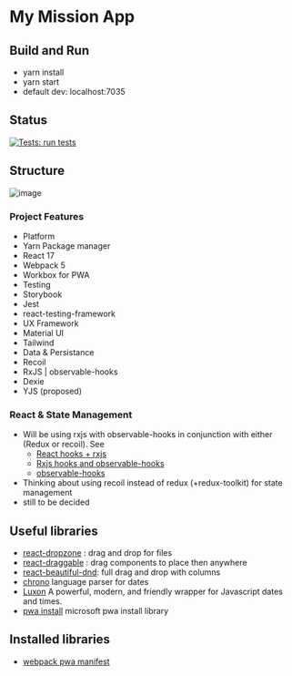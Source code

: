 # My Mission App

## Build and Run

-  yarn install
-  yarn start
-  default dev: localhost:7035

## Status

[![Tests: run tests](https://github.com/ShravanSunder/mymyssion-app/actions/workflows/tests-pr-checks.yml/badge.svg)](https://github.com/ShravanSunder/mymyssion-app/actions/workflows/tests-pr-checks.yml)

## Structure

![image](https://user-images.githubusercontent.com/5294949/109813301-2c967e00-7bfb-11eb-8718-62ecaaebd147.png)

### Project Features

-  Platform
-  Yarn Package manager
-  React 17
-  Webpack 5
-  Workbox for PWA
-  Testing
-  Storybook
-  Jest
-  react-testing-framework
-  UX Framework
-  Material UI
-  Tailwind
-  Data & Persistance
-  Recoil
-  RxJS | observable-hooks
-  Dexie
-  YJS (proposed)

### React & State Management

-  Will be using rxjs with observable-hooks in conjunction with either (Redux or recoil). See
   -  [React hooks + rxjs](https://thomasburlesonia.medium.com/https-medium-com-thomasburlesonia-react-hooks-rxjs-facades-4e116330bbe1)
   -  [Rxjs hooks and observable-hooks](https://blog.crimx.com/2020/02/26/rxjs-hooks-and-suspense-the-ultimate-guide/)
   -  [observable-hooks](https://observable-hooks.js.org/guide/)
-  Thinking about using recoil instead of redux (+redux-toolkit) for state management
-  still to be decided

## Useful libraries

-  [react-dropzone](https://github.com/react-dropzone/react-dropzone) : drag and drop for files
-  [react-draggable](https://github.com/STRML/react-draggable) : drag components to place then anywhere
-  [react-beautiful-dnd](https://github.com/atlassian/react-beautiful-dnd): full drag and drop with columns
-  [chrono](https://github.com/wanasit/chrono) language parser for dates
-  [Luxon](https://moment.github.io/luxon/) A powerful, modern, and friendly wrapper for Javascript dates and times.
-  [pwa install](https://github.com/pwa-builder/pwa-install) microsoft pwa install library

## Installed libraries

-  [webpack pwa manifest](https://github.com/arthurbergmz/webpack-pwa-manifest)
